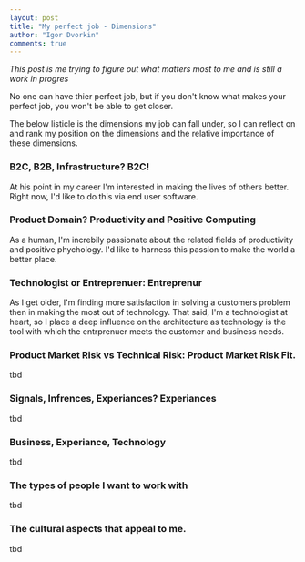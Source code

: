 ```yaml
--- 
layout: post
title: "My perfect job - Dimensions"
author: "Igor Dvorkin"
comments: true
---
```


_This post is me trying to figure out what matters most to me and is still a work in progres_

No one can have thier perfect job, but if you don't know what makes your perfect job, you won't be able to get closer. 

The below listicle is the dimensions my job can fall under, so I can reflect on and rank my position on the dimensions and the relative importance of these dimensions.

### B2C, B2B, Infrastructure? B2C!

At his point in my career I'm interested in making the lives of others better. Right now, I'd like to do this via end user software.

### Product Domain? Productivity and Positive Computing

As a human, I'm increbily passionate about the related fields of productivity and positive phychology. I'd like to harness this passion to make the world a better place.


### Technologist or Entreprenuer: Entreprenur

As I get older, I'm finding more satisfaction in solving a customers problem then in making the most out of technology.
That said, I'm a technologist at heart, so I place a deep influence on the architecture as technology is the tool with which the entrprenuer meets the customer and business needs.

### Product Market Risk vs Technical Risk: Product Market Risk Fit.

tbd

### Signals, Infrences, Experiances? Experiances

  tbd

### Business, Experiance, Technology

  tbd

### The types of people I want to work with

  tbd

### The cultural aspects that appeal to me.

  tbd

